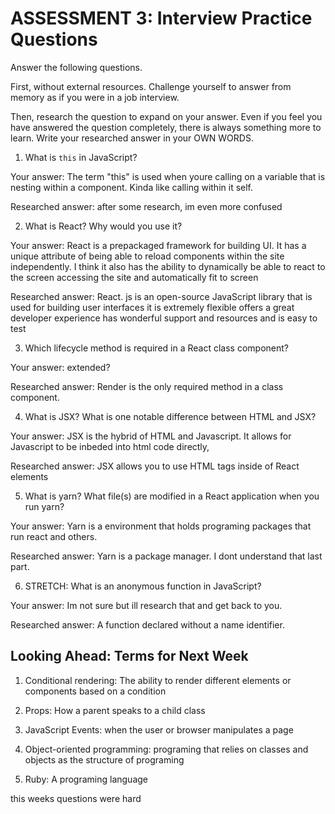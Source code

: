 # ASSESSMENT 3: Interview Practice Questions

Answer the following questions.

First, without external resources. Challenge yourself to answer from memory as if you were in a job interview.

Then, research the question to expand on your answer. Even if you feel you have answered the question completely, there is always something more to learn. Write your researched answer in your OWN WORDS.


1. What is `this` in JavaScript?

  Your answer: The term "this" is used when youre calling on a variable that is nesting within a component. Kinda like calling within it self. 

  Researched answer: after some research, im even more confused 



2. What is React? Why would you use it? 

  Your answer: React is a prepackaged framework for building UI. It has a unique attribute of being able to reload components within the site independently. I think it also has the ability to dynamically be able to react to the screen accessing the site and automatically fit to screen 

  Researched answer:
  React. js is an open-source JavaScript library that is used for building user interfaces it is extremely flexible offers a great developer experience has wonderful support and resources and is easy to test



3. Which lifecycle method is required in a React class component?

  Your answer: extended?

  Researched answer: Render is the only required method in a class component. 



4. What is JSX? What is one notable difference between HTML and JSX?

  Your answer: JSX is the hybrid of HTML and Javascript. It allows for Javascript to be inbeded into html code directly, 

  Researched answer: JSX allows you to use HTML tags inside of React elements



5. What is yarn? What file(s) are modified in a React application when you run yarn? 

  Your answer: Yarn is a environment that holds programing packages that run react and others.

  Researched answer: Yarn is a package manager. I dont understand that last part.



6. STRETCH: What is an anonymous function in JavaScript?

  Your answer: Im not sure but ill research that and get back to you. 

  Researched answer: A function declared without a name identifier.


## Looking Ahead: Terms for Next Week

1. Conditional rendering: The ability to render different elements or components based on a condition 

2. Props: How a parent speaks to a child class

3. JavaScript Events: when the user or browser manipulates a page

4. Object-oriented programming: programing that relies on classes and objects as the structure of programing 

5. Ruby: A programing language 

this weeks questions were hard

